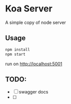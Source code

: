 # Koa Server

A simple copy of node server

## Usage

```bash
npm install
npm start
```

run on <http://localhost:5001>

## TODO:

- [ ] swagger docs
- [ ] 